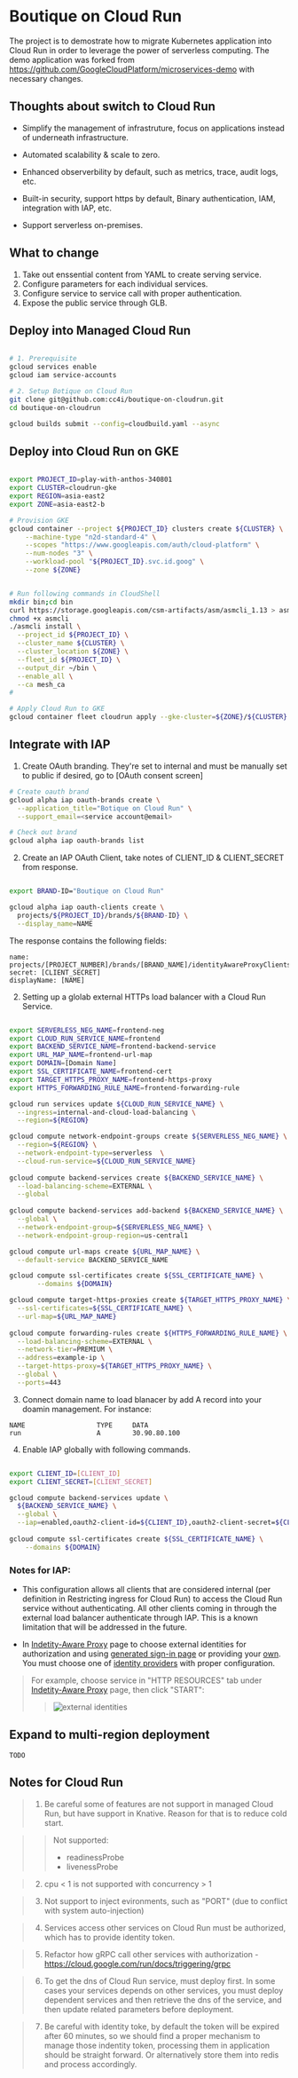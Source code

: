 # Boutique on Cloud Run

The project is to demostrate how to migrate Kubernetes application into Cloud Run in order to leverage the power of serverless computing. The demo application was forked from https://github.com/GoogleCloudPlatform/microservices-demo with necessary changes.


## Thoughts about switch to Cloud Run

- Simplify the management of infrastruture, focus on applications instead of underneath infrastructure. 

- Automated scalability & scale to zero.

- Enhanced observerbility by default, such as metrics, trace, audit logs, etc.

- Built-in security, support https by default, Binary authentication, IAM, integration with IAP, etc.

- Support serverless on-premises.




## What to change

1. Take out enssential content from YAML to create serving service.
2. Configure parameters for each individual services.
3. Configure service to service call with proper authentication. 
4. Expose the public service through GLB.



## Deploy into Managed Cloud Run

```bash

# 1. Prerequisite
gcloud services enable 
gcloud iam service-accounts

# 2. Setup Botique on Cloud Run
git clone git@github.com:cc4i/boutique-on-cloudrun.git
cd boutique-on-cloudrun

gcloud builds submit --config=cloudbuild.yaml --async

```

## Deploy into Cloud Run on GKE

```bash

export PROJECT_ID=play-with-anthos-340801
export CLUSTER=cloudrun-gke
export REGION=asia-east2
export ZONE=asia-east2-b

# Provision GKE
gcloud container --project ${PROJECT_ID} clusters create ${CLUSTER} \
    --machine-type "n2d-standard-4" \
    --scopes "https://www.googleapis.com/auth/cloud-platform" \
    --num-nodes "3" \
    --workload-pool "${PROJECT_ID}.svc.id.goog" \
    --zone ${ZONE}


# Run following commands in CloudShell
mkdir bin;cd bin
curl https://storage.googleapis.com/csm-artifacts/asm/asmcli_1.13 > asmcli
chmod +x asmcli
./asmcli install \
  --project_id ${PROJECT_ID} \
  --cluster_name ${CLUSTER} \
  --cluster_location ${ZONE} \
  --fleet_id ${PROJECT_ID} \
  --output_dir ~/bin \
  --enable_all \
  --ca mesh_ca
# 

# Apply Cloud Run to GKE
gcloud container fleet cloudrun apply --gke-cluster=${ZONE}/${CLUSTER}

```


## Integrate with IAP

1. Create OAuth branding. They're set to internal and must be manually set to public if desired, go to [OAuth consent screen]

```bash
# Create oauth brand 
gcloud alpha iap oauth-brands create \
  --application_title="Botique on Cloud Run" \
  --support_email=<service account@email>

# Check out brand
gcloud alpha iap oauth-brands list

```

2. Create an IAP OAuth Client, take notes of CLIENT_ID & CLIENT_SECRET from response.

```bash

export BRAND-ID="Boutique on Cloud Run"

gcloud alpha iap oauth-clients create \
  projects/${PROJECT_ID}/brands/${BRAND-ID} \
  --display_name=NAME
```
The response contains the following fields:
```
name: projects/[PROJECT_NUMBER]/brands/[BRAND_NAME]/identityAwareProxyClients/[CLIENT_ID]
secret: [CLIENT_SECRET]
displayName: [NAME]

```


2. Setting up a glolab external HTTPs load balancer with a Cloud Run Service.

```bash

export SERVERLESS_NEG_NAME=frontend-neg
export CLOUD_RUN_SERVICE_NAME=frontend
export BACKEND_SERVICE_NAME=frontend-backend-service
export URL_MAP_NAME=frontend-url-map
export DOMAIN=[Domain Name]
export SSL_CERTIFICATE_NAME=frontend-cert
export TARGET_HTTPS_PROXY_NAME=frontend-https-proxy
export HTTPS_FORWARDING_RULE_NAME=frontend-forwarding-rule

gcloud run services update ${CLOUD_RUN_SERVICE_NAME} \
  --ingress=internal-and-cloud-load-balancing \
  --region=${REGION}

gcloud compute network-endpoint-groups create ${SERVERLESS_NEG_NAME} \
  --region=${REGION} \
  --network-endpoint-type=serverless  \
  --cloud-run-service=${CLOUD_RUN_SERVICE_NAME}
   
gcloud compute backend-services create ${BACKEND_SERVICE_NAME} \
  --load-balancing-scheme=EXTERNAL \
  --global
   
gcloud compute backend-services add-backend ${BACKEND_SERVICE_NAME} \
  --global \
  --network-endpoint-group=${SERVERLESS_NEG_NAME} \
  --network-endpoint-group-region=us-central1

gcloud compute url-maps create ${URL_MAP_NAME} \
  --default-service BACKEND_SERVICE_NAME

gcloud compute ssl-certificates create ${SSL_CERTIFICATE_NAME} \
       --domains ${DOMAIN}

gcloud compute target-https-proxies create ${TARGET_HTTPS_PROXY_NAME} \
  --ssl-certificates=${SSL_CERTIFICATE_NAME} \
  --url-map=${URL_MAP_NAME}
   
gcloud compute forwarding-rules create ${HTTPS_FORWARDING_RULE_NAME} \
  --load-balancing-scheme=EXTERNAL \
  --network-tier=PREMIUM \
  --address=example-ip \
  --target-https-proxy=${TARGET_HTTPS_PROXY_NAME} \
  --global \
  --ports=443
```
    
3. Connect domain name to load blanacer by add A record into your doamin management. For instance:

```
NAME                  TYPE     DATA
run                   A        30.90.80.100
```

4. Enable IAP globally with following commands. 

```bash

export CLIENT_ID=[CLIENT_ID]
export CLIENT_SECRET=[CLIENT_SECRET]

gcloud compute backend-services update \
  ${BACKEND_SERVICE_NAME} \
  --global \
  --iap=enabled,oauth2-client-id=${CLIENT_ID},oauth2-client-secret=${CLIENT_SECRET}
   
gcloud compute ssl-certificates create ${SSL_CERTIFICATE_NAME} \
    --domains ${DOMAIN}
```

### Notes for IAP: 
- This configuration allows all clients that are considered internal (per definition in Restricting ingress for Cloud Run) to access the Cloud Run service without authenticating. All other clients coming in through the external load balancer authenticate through IAP. This is a known limitation that will be addressed in the future.

- In [Indetity-Aware Proxy](https://console.cloud.google.com/security/iap) page to choose external identities for authorization and using [generated sign-in page](https://cloud.google.com/iap/docs/cloud-run-sign-in?_ga=2.69658834.-352041230.1644724472) or providing your [own](https://cloud.google.com/iap/docs/using-firebaseui?_ga=2.70232146.-352041230.1644724472). You must choose one of [identity providers](https://console.cloud.google.com/customer-identity/providers) with proper configuration.

>For example, choose service in "HTTP RESOURCES" tab under [Indetity-Aware Proxy](https://console.cloud.google.com/security/iap) page, then click "START":
>>![external identities](./hack/ei-console.png)


## Expand to multi-region deployment
```
TODO
```

## Notes for Cloud Run

>1. Be careful some of features are not support in managed Cloud Run, but have support in Knative. Reason for that is to reduce cold start.

>>Not supported:
>>    - readinessProbe
>>    - livenessProbe



>2. cpu < 1 is not supported with concurrency > 1

>3. Not support to inject evironments, such as "PORT" (due to conflict with system auto-injection)

>4. Services access other services on Cloud Run must be authorized, which has to provide identity token.

>5. Refactor how gRPC call other services with authorization - https://cloud.google.com/run/docs/triggering/grpc

>6. To get the dns of Cloud Run service, must deploy first. In some cases your services depends on other services, you must deploy dependent services and then retrieve the dns of the service, and then update related parameters before deployment. 

>7. Be careful with identity toke, by default the token will be expired after 60 minutes, so we should find a proper mechanism to manage those indentity token, processing them in application should be straight forward. Or alternatively store them into redis and process accordingly. 




